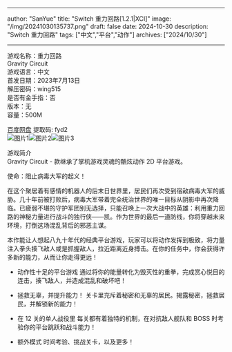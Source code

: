 
---
author: "SanYue"
title: "Switch 重力回路[1.2.1|XCI]"
image: "/img/20241030135737.png"
draft: false
date: 2024-10-30
description: "Switch 重力回路"
tags: ["中文","平台","动作"]
archives: ["2024/10/30"]

---

游戏名称：重力回路   
Gravity Circuit    
游戏语言：中文  
首发日期：2023年7月13日  
解压密码：wing515  
是否有金手指：否  
版本：无   
容量：500M

[百度网盘](https://pan.baidu.com/s/1eIdIx94I0O_N8YnoM-ZQ6Q) 提取码: fyd2  
![图片1](/img/c4ae2b5814.jpg)![图片2](/img/c50dff35a2a.jpg)![图片3](/img/47ae308e3cd.jpg)  

游戏简介  
Gravity Circuit - 款继承了掌机游戏灵魂的酷炫动作 2D 平台游戏。

使命：阻止病毒大军的起义！

在这个聚居着有感情的机器人的后末日世界里，居民们再次受到宿敌病毒大军的威胁。几十年前被打败后，病毒大军带着完全统治世界的唯一目标从阴影中再次降临。已疲弱不堪的守护军团别无选择，只能召唤上一次大战中的英雄：利用重力回路的神秘力量进行战斗的独行侠——凯。作为世界的最后一道防线，你将穿越未来环境，打倒这场混乱背后的邪恶主谋。

本作能让人想起八九十年代的经典平台游戏，玩家可以将动作发挥到极致，将力量注入拳头揍飞敌人或是抓握敌人，拉近距离近身搏击。在你的任务中，你会获得许多新的能力，从而让你走得更远！

- 动作性十足的平台游戏
通过将你的能量转化为毁灭性的重拳，完成赏心悦目的连击，揍飞敌人，并造成混乱和破坏吧！

- 拯救无辜，并提升能力！
关卡里充斥着秘密和无辜的居民。揭露秘密，拯救居民，并解锁新的能力！

- 在 12 关的单人战役里
每关都有着独特的机制，在对抗敌人舰队和 BOSS 时考验你的平台跳跃和战斗能力！

- 额外模式
时间考验、挑战关卡，以及更多！
